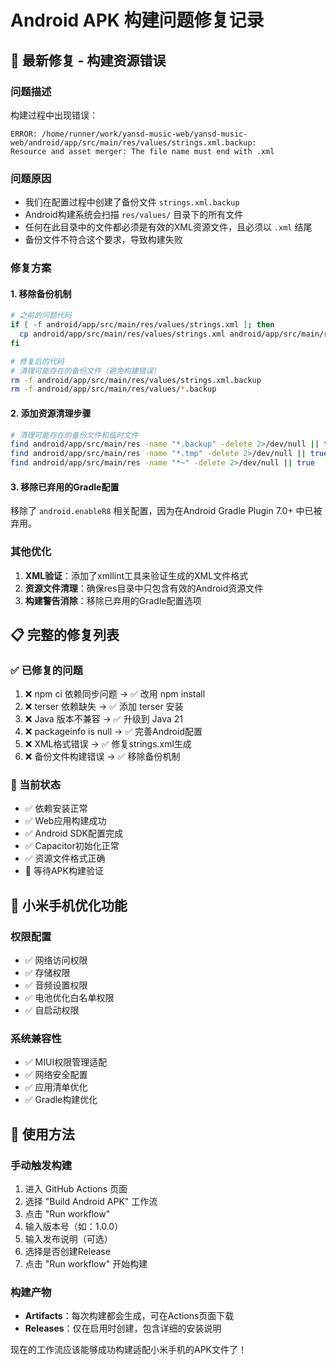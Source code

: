 # Android APK 构建问题修复记录

## 🔧 最新修复 - 构建资源错误

### 问题描述
构建过程中出现错误：
```
ERROR: /home/runner/work/yansd-music-web/yansd-music-web/android/app/src/main/res/values/strings.xml.backup: 
Resource and asset merger: The file name must end with .xml
```

### 问题原因
- 我们在配置过程中创建了备份文件 `strings.xml.backup`
- Android构建系统会扫描 `res/values/` 目录下的所有文件
- 任何在此目录中的文件都必须是有效的XML资源文件，且必须以 `.xml` 结尾
- 备份文件不符合这个要求，导致构建失败

### 修复方案

#### 1. 移除备份机制
```bash
# 之前的问题代码
if [ -f android/app/src/main/res/values/strings.xml ]; then
  cp android/app/src/main/res/values/strings.xml android/app/src/main/res/values/strings.xml.backup
fi

# 修复后的代码
# 清理可能存在的备份文件（避免构建错误）
rm -f android/app/src/main/res/values/strings.xml.backup
rm -f android/app/src/main/res/values/*.backup
```

#### 2. 添加资源清理步骤
```bash
# 清理可能存在的备份文件和临时文件
find android/app/src/main/res -name "*.backup" -delete 2>/dev/null || true
find android/app/src/main/res -name "*.tmp" -delete 2>/dev/null || true
find android/app/src/main/res -name "*~" -delete 2>/dev/null || true
```

#### 3. 移除已弃用的Gradle配置
移除了 `android.enableR8` 相关配置，因为在Android Gradle Plugin 7.0+ 中已被弃用。

### 其他优化

1. **XML验证**：添加了xmllint工具来验证生成的XML文件格式
2. **资源文件清理**：确保res目录中只包含有效的Android资源文件
3. **构建警告消除**：移除已弃用的Gradle配置选项

## 📋 完整的修复列表

### ✅ 已修复的问题
1. ❌ npm ci 依赖同步问题 → ✅ 改用 npm install
2. ❌ terser 依赖缺失 → ✅ 添加 terser 安装
3. ❌ Java 版本不兼容 → ✅ 升级到 Java 21
4. ❌ packageinfo is null → ✅ 完善Android配置
5. ❌ XML格式错误 → ✅ 修复strings.xml生成
6. ❌ 备份文件构建错误 → ✅ 移除备份机制

### 🎯 当前状态
- ✅ 依赖安装正常
- ✅ Web应用构建成功
- ✅ Android SDK配置完成
- ✅ Capacitor初始化正常
- ✅ 资源文件格式正确
- 🔄 等待APK构建验证

## 📱 小米手机优化功能

### 权限配置
- ✅ 网络访问权限
- ✅ 存储权限
- ✅ 音频设置权限
- ✅ 电池优化白名单权限
- ✅ 自启动权限

### 系统兼容性
- ✅ MIUI权限管理适配
- ✅ 网络安全配置
- ✅ 应用清单优化
- ✅ Gradle构建优化

## 🚀 使用方法

### 手动触发构建
1. 进入 GitHub Actions 页面
2. 选择 "Build Android APK" 工作流
3. 点击 "Run workflow"
4. 输入版本号（如：1.0.0）
5. 输入发布说明（可选）
6. 选择是否创建Release
7. 点击 "Run workflow" 开始构建

### 构建产物
- **Artifacts**：每次构建都会生成，可在Actions页面下载
- **Releases**：仅在启用时创建，包含详细的安装说明

现在的工作流应该能够成功构建适配小米手机的APK文件了！
